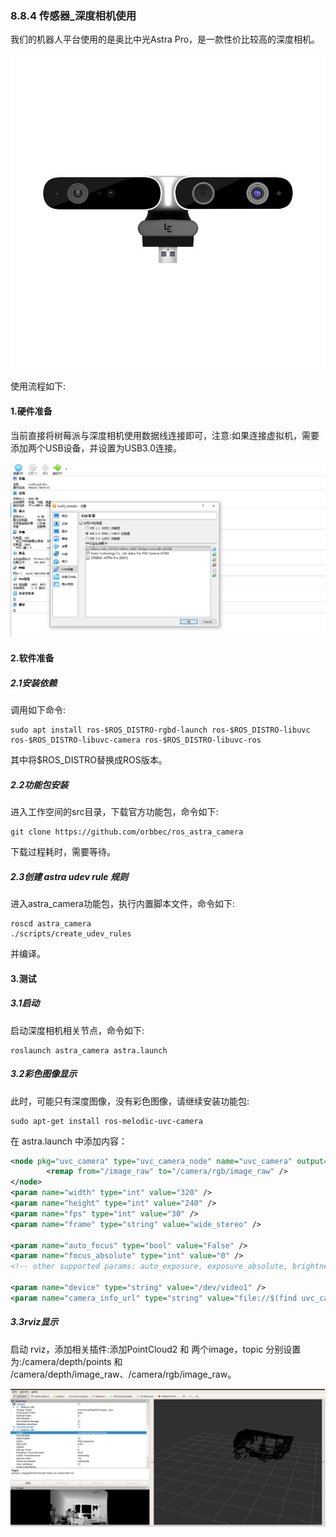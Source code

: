 ### 8.8.4 传感器\_深度相机使用

我们的机器人平台使用的是奥比中光Astra Pro，是一款性价比较高的深度相机。

![](/assets/奥比中光深度相机.jpg)

使用流程如下:

#### 1.硬件准备

当前直接将树莓派与深度相机使用数据线连接即可，注意:如果连接虚拟机，需要添加两个USB设备，并设置为USB3.0连接。

![](/assets/VBox添加深度相机.PNG)

#### 2.软件准备

##### 2.1安装依赖

调用如下命令:

```
sudo apt install ros-$ROS_DISTRO-rgbd-launch ros-$ROS_DISTRO-libuvc ros-$ROS_DISTRO-libuvc-camera ros-$ROS_DISTRO-libuvc-ros
```

其中将$ROS\_DISTRO替换成ROS版本。

##### 2.2功能包安装

进入工作空间的src目录，下载官方功能包，命令如下:

```
git clone https://github.com/orbbec/ros_astra_camera
```

下载过程耗时，需要等待。

##### 2.3创建 astra udev rule 规则

进入astra\_camera功能包，执行内置脚本文件，命令如下:

```
roscd astra_camera
./scripts/create_udev_rules
```

并编译。

#### 3.测试

##### 3.1启动

启动深度相机相关节点，命令如下:

```
roslaunch astra_camera astra.launch
```

##### 3.2彩色图像显示

此时，可能只有深度图像，没有彩色图像，请继续安装功能包:

```
sudo apt-get install ros-melodic-uvc-camera
```

在 astra.launch 中添加内容：

```xml
<node pkg="uvc_camera" type="uvc_camera_node" name="uvc_camera" output="screen">
        <remap from="/image_raw" to="/camera/rgb/image_raw" />
</node>
<param name="width" type="int" value="320" />
<param name="height" type="int" value="240" />
<param name="fps" type="int" value="30" />
<param name="frame" type="string" value="wide_stereo" />

<param name="auto_focus" type="bool" value="False" />
<param name="focus_absolute" type="int" value="0" />
<!-- other supported params: auto_exposure, exposure_absolute, brightness, power_line_frequency -->

<param name="device" type="string" value="/dev/video1" />
<param name="camera_info_url" type="string" value="file://$(find uvc_camera)/example.yaml" />
```

##### 3.3rviz显示

启动 rviz，添加相关插件:添加PointCloud2 和 两个image，topic 分别设置为:/camera/depth/points 和 /camera/depth/image\_raw、/camera/rgb/image\_raw。

![](/assets/深度数据.PNG)

